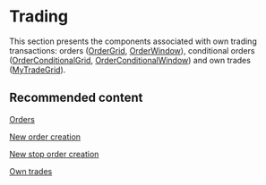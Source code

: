 # Trading

This section presents the components associated with own trading transactions: orders ([OrderGrid](../api/StockSharp.Xaml.OrderGrid.html), [OrderWindow](../api/StockSharp.Xaml.OrderWindow.html)), conditional orders ([OrderConditionalGrid](../api/StockSharp.Xaml.OrderConditionalGrid.html), [OrderConditionalWindow](../api/StockSharp.Xaml.OrderConditionalWindow.html)) and own trades ([MyTradeGrid](../api/StockSharp.Xaml.MyTradeGrid.html)).

## Recommended content

[Orders](GuiOrderGrid.md)

[New order creation](GuiOrderWindow.md)

[New stop order creation](GuiOrderConditionalWindow.md)

[Own trades](GuiMyTradeGrid.md)
